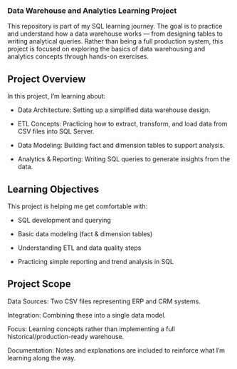 ### Data Warehouse and Analytics Learning Project 

This repository is part of my SQL learning journey. The goal is to practice and understand how a data warehouse works — from designing tables to writing analytical queries. Rather than being a full production system, this project is focused on exploring the basics of data warehousing and analytics concepts through hands-on exercises.

## Project Overview

In this project, I’m learning about:

- Data Architecture: Setting up a simplified data warehouse design.

- ETL Concepts: Practicing how to extract, transform, and load data from CSV files into SQL    Server.

- Data Modeling: Building fact and dimension tables to support analysis.

- Analytics & Reporting: Writing SQL queries to generate insights from the data.

## Learning Objectives 

This project is helping me get comfortable with:

- SQL development and querying

- Basic data modeling (fact & dimension tables)

- Understanding ETL and data quality steps

- Practicing simple reporting and trend analysis in SQL

## Project Scope

Data Sources: Two CSV files representing ERP and CRM systems.

Integration: Combining these into a single data model.

Focus: Learning concepts rather than implementing a full historical/production-ready warehouse.

Documentation: Notes and explanations are included to reinforce what I’m learning along the way.

